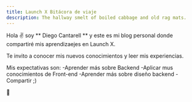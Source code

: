 ```yaml
---
title: Launch X Bitácora de viaje
description: The hallway smelt of boiled cabbage and old rag mats.
---
```


Hola ✌️  soy  ** Diego Cantarell ** y este es mi blog personal donde compartiré mis aprendizaejes en Launch X.

Te invito a conocer mis nuevos conocimientos y leer mis experiencias.

Mis expectativas son:
-Aprender más sobre Backend
-Aplicar mus conocimientos de Front-end
-Aprender más sobre diseño backend
-Compartir ;)


🚀
